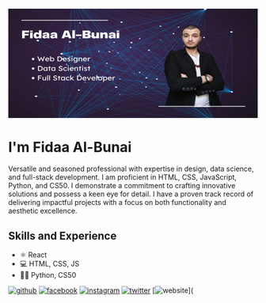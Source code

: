 ![Front-End Developer](https://github.com/Fidaa-Al-Bunai/Fidaa-Al-Bunai/blob/main/Fidaa%20Al-Bunai.Banner.png)


# I'm Fidaa Al-Bunai
Versatile and seasoned professional with expertise in design, data science, and full-stack development. I am proficient in HTML, CSS, JavaScript, Python, and CS50. I demonstrate a commitment to crafting innovative solutions and possess a keen eye for detail. I have a proven track record of delivering impactful projects with a focus on both functionality and aesthetic excellence.

## Skills and Experience  
* ⚛ React
* 💻 HTML, CSS, JS
* 👩‍💻 Python, CS50



[<img src='https://cdn.jsdelivr.net/npm/simple-icons@3.0.1/icons/github.svg' alt='github' height='40'>](https://github.com/Fidaa-Al-Bunai)  [<img src='https://cdn.jsdelivr.net/npm/simple-icons@3.0.1/icons/facebook.svg' alt='facebook' height='40'>](https://www.facebook.com/Fidaa-Al-Bunai)  [<img src='https://cdn.jsdelivr.net/npm/simple-icons@3.0.1/icons/instagram.svg' alt='instagram' height='40'>](https://www.instagram.com/fidaa.al.bunai/)  [<img src='https://cdn.jsdelivr.net/npm/simple-icons@3.0.1/icons/twitter.svg' alt='twitter' height='40'>](https://twitter.com/fidaa_al_bunai)  [<img src='https://cdn.jsdelivr.net/npm/simple-icons@3.0.1/icons/icloud.svg' alt='website' height='40'>]([](https://fidaa-al-bunai.github.io/)  

